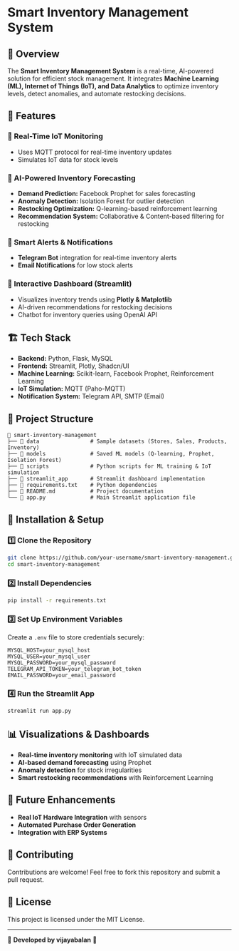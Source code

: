 # Smart Inventory Management System

## 📌 Overview
The **Smart Inventory Management System** is a real-time, AI-powered solution for efficient stock management. It integrates **Machine Learning (ML), Internet of Things (IoT), and Data Analytics** to optimize inventory levels, detect anomalies, and automate restocking decisions.

## 🚀 Features
### 🔹 Real-Time IoT Monitoring
- Uses MQTT protocol for real-time inventory updates
- Simulates IoT data for stock levels

### 🔹 AI-Powered Inventory Forecasting
- **Demand Prediction:** Facebook Prophet for sales forecasting
- **Anomaly Detection:** Isolation Forest for outlier detection
- **Restocking Optimization:** Q-learning-based reinforcement learning
- **Recommendation System:** Collaborative & Content-based filtering for restocking

### 🔹 Smart Alerts & Notifications
- **Telegram Bot** integration for real-time inventory alerts
- **Email Notifications** for low stock alerts

### 🔹 Interactive Dashboard (Streamlit)
- Visualizes inventory trends using **Plotly & Matplotlib**
- AI-driven recommendations for restocking decisions
- Chatbot for inventory queries using OpenAI API

## 🏗️ Tech Stack
- **Backend:** Python, Flask, MySQL
- **Frontend:** Streamlit, Plotly, Shadcn/UI
- **Machine Learning:** Scikit-learn, Facebook Prophet, Reinforcement Learning
- **IoT Simulation:** MQTT (Paho-MQTT)
- **Notification System:** Telegram API, SMTP (Email)

## 📁 Project Structure
```
📂 smart-inventory-management
├── 📁 data                # Sample datasets (Stores, Sales, Products, Inventory)
├── 📁 models              # Saved ML models (Q-learning, Prophet, Isolation Forest)
├── 📁 scripts             # Python scripts for ML training & IoT simulation
├── 📁 streamlit_app       # Streamlit dashboard implementation
├── 📄 requirements.txt    # Python dependencies
├── 📄 README.md           # Project documentation
└── 📄 app.py              # Main Streamlit application file
```

## 🔧 Installation & Setup
### 1️⃣ Clone the Repository
```sh
git clone https://github.com/your-username/smart-inventory-management.git
cd smart-inventory-management
```

### 2️⃣ Install Dependencies
```sh
pip install -r requirements.txt
```

### 3️⃣ Set Up Environment Variables
Create a `.env` file to store credentials securely:
```
MYSQL_HOST=your_mysql_host
MYSQL_USER=your_mysql_user
MYSQL_PASSWORD=your_mysql_password
TELEGRAM_API_TOKEN=your_telegram_bot_token
EMAIL_PASSWORD=your_email_password
```

### 4️⃣ Run the Streamlit App
```sh
streamlit run app.py
```

## 📊 Visualizations & Dashboards
- **Real-time inventory monitoring** with IoT simulated data
- **AI-based demand forecasting** using Prophet
- **Anomaly detection** for stock irregularities
- **Smart restocking recommendations** with Reinforcement Learning

## 🤖 Future Enhancements
- **Real IoT Hardware Integration** with sensors
- **Automated Purchase Order Generation**
- **Integration with ERP Systems**

## 🤝 Contributing
Contributions are welcome! Feel free to fork this repository and submit a pull request.

## 📜 License
This project is licensed under the MIT License.

---
📌 **Developed by vijayabalan** 🚀

